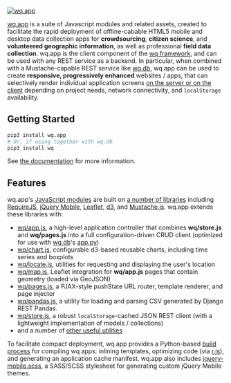 [![wq.app](https://raw.github.com/wq/wq/master/images/256/wq.app.png)](https://wq.io/wq.app)

[wq.app](https://wq.io/wq.app) is a suite of Javascript modules and related assets, created to facilitate the rapid deployment of offline-cabable HTML5 mobile and desktop data collection apps for **crowdsourcing**, **citizen science**, and **volunteered geographic information**, as well as professional **field data collection**.  wq.app is the client component of the [wq framework], and can be used with any REST service as a backend.  In particular, when combined with a Mustache-capable REST service like [wq.db], wq.app can be used to create **responsive, progressively enhanced** websites / apps, that can selectively render individual application screens [on the server or on the client] depending on project needs, network connectivity, and `localStorage` availability.

## Getting Started

```bash
pip3 install wq.app
# Or, if using together with wq.db
pip3 install wq
```

See [the documentation] for more information.

## Features

wq.app's [JavaScript modules] are built on [a number of libraries] including [RequireJS], [jQuery Mobile], [Leaflet], [d3], and [Mustache.js].  wq.app extends these libraries with:

 * [wq/app.js], a high-level application controller that combines **wq/store.js** and **wq/pages.js** into a full configuration-driven CRUD client (optimized for use with [wq.db]'s [app.py])
 * [wq/chart.js], configurable d3-based reusable charts, including time series and boxplots
 * [wq/locate.js], utilities for requesting and displaying the user's location
 * [wq/map.js], Leaflet integration for **wq/app.js** pages that contain geometry (loaded via GeoJSON)
 * [wq/pages.js], a PJAX-style pushState URL router, template renderer, and page injector
 * [wq/pandas.js], a utility for loading and parsing CSV generated by Django REST Pandas.
 * [wq/store.js], a robust `localStorage`-cached JSON REST client (with a lightweight implementation of models / collections)
 * and a number of [other useful utilities]

To facilitate compact deployment, wq.app provides a Python-based [build process] for compiling wq apps: inlining templates, optimizing code (via [r.js]), and generating an application cache manifest.  wq.app also includes [jquery-mobile.scss], a SASS/SCSS stylesheet for generating custom jQuery Mobile themes.

 [wq framework]: https://wq.io
 [recommended project layout]: https://github.com/wq/django-wq-template
 [a number of libraries]: https://wq.io/docs/third-party

 [the documentation]: https://wq.io/docs/setup
 [JavaScript modules]: https://wq.io/docs/app
 [RequireJS]: http://requirejs.org
 [r.js]: https://github.com/jrburke/r.js
 [jQuery Mobile]: http://jquerymobile.com
 [Leaflet]: http://leafletjs.com
 [d3]: http://d3js.org
 [Mustache.js]: https://mustache.github.com/
 
 [wq/app.js]: https://wq.io/docs/app-js
 [wq/chart.js]: https://wq.io/docs/chart-js
 [wq/pages.js]: https://wq.io/docs/pages-js
 [wq/pandas.js]: https://wq.io/docs/pandas-js
 [wq/locate.js]: https://wq.io/docs/locate-js
 [wq/map.js]: https://wq.io/docs/map-js
 [wq/store.js]: https://wq.io/docs/store-js
 [other useful utilities]: https://wq.io/docs/other-modules
 
 
 [jquery-mobile.scss]: https://wq.io/docs/jquery-mobile-scss-themes
 [build process]: https://wq.io/docs/build
 
 [wq.db]: https://wq.io/wq.db
 [app.py]: https://wq.io/docs/app.py
 [on the server or on the client]: https://wq.io/docs/templates
